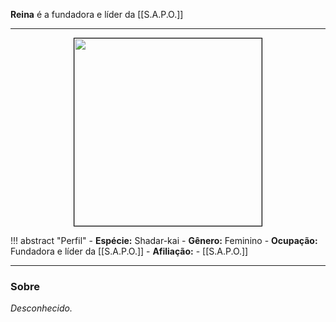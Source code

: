 **Reina** é a fundadora e líder da [[S.A.P.O.]]

---

<div style="text-align: center;">
<img src="https://i.imgur.com/5Q0h9Ft.png" width="300" height="300" style="border: 1px solid black;">
</div>

!!! abstract "Perfil"
	- **Espécie:** Shadar-kai
	- **Gênero:** Feminino
	- **Ocupação:** Fundadora e líder da [[S.A.P.O.]]
	- **Afiliação:** 
		- [[S.A.P.O.]]

---

### Sobre

*Desconhecido.*

